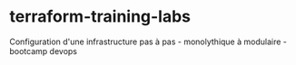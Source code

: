 # terraform-training-labs
Configuration d'une infrastructure pas à pas - monolythique à modulaire - bootcamp devops
